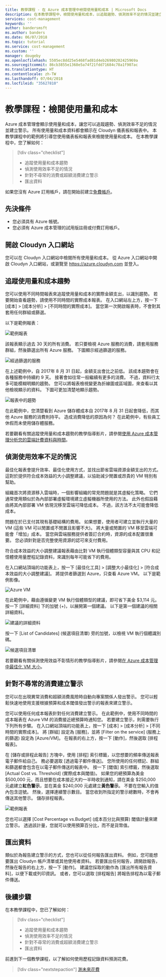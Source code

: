 ```yaml
---
title: 教學課程 - 在 Azure 成本管理中檢閱使用量和成本 | Microsoft Docs
description: 在本教學課程中，檢閱使用量和成本，以追蹤趨勢、偵測效率不足的情況並建立警示。
services: cost-management
keywords: ''
author: bandersmsft
ms.author: banders
ms.date: 06/07/2018
ms.topic: tutorial
ms.service: cost-management
ms.custom: ''
manager: dougeby
ms.openlocfilehash: 5505ec8dd25e5468fad81d4eb26980202425969a
ms.sourcegitcommit: 86cb3855e1368e5a74f21fdd71684c78a1f907ac
ms.translationtype: HT
ms.contentlocale: zh-TW
ms.lasthandoff: 07/04/2018
ms.locfileid: "35627810"
---
```

<!-- Intent: As a cloud-consuming user, I need to view usage and costs for my cloud resources and services.
-->

# <a name="tutorial-review-usage-and-costs"></a>教學課程：檢閱使用量和成本

Azure 成本管理會顯示使用量和成本，讓您可以追蹤趨勢、偵測效率不足的情況並建立警示。 所有使用量和成本資料都會顯示在 Cloudyn 儀表板和報表中。 本教學課程中的範例將引導您使用儀表板和報表來檢閱使用量和成本。 在本教學課程中，您了解如何：

> [!div class="checklist"]
> * 追蹤使用量和成本趨勢
> * 偵測使用效率不足的情況
> * 針對不尋常的消費或超額消費建立警示
> * 匯出資料

如果您沒有 Azure 訂用帳戶，請在開始前建立[免費帳戶](https://azure.microsoft.com/free/?WT.mc_id=A261C142F)。

## <a name="prerequisites"></a>先決條件

- 您必須具有 Azure 帳號。
- 您必須有 Azure 成本管理的試用版註冊或付費訂用帳戶。

## <a name="open-the-cloudyn-portal"></a>開啟 Cloudyn 入口網站

您可以在 Cloudyn 入口網站中檢閱所有使用量和成本。 從 Azure 入口網站中開啟 Cloudyn 入口網站，或瀏覽至 https://azure.cloudyn.com 並登入。

## <a name="track-usage-and-cost-trends"></a>追蹤使用量和成本趨勢

您可以使用不同時間報表來追蹤使用量和成本的實際金額支出，以識別趨勢。 若要開始查看趨勢，請使用不同時間的實際成本報表。 在入口網站左上方，按一下 [成本] > [成本分析] > [不同時間的實際成本]。 當您第一次開啟報表時，不會對其套用任何群組或篩選。

以下是範例報表：

![範例報表](./media/tutorial-review-usage/actual-cost01.png)

該報表顯示過去 30 天的所有消費。 若只要檢視 Azure 服務的消費，請套用服務群組，然後篩選出所有 Azure 服務。 下圖顯示經過篩選的服務。

![經過篩選的服務](./media/tutorial-review-usage/actual-cost02.png)

在上述範例中，自 2017年 8 月 31 日起，金額支出會比之前低。 該成本趨勢會在各種服務中持續約 9 天。 接著會如往常一般繼續有更多的消費。 不過，資料行太多可能模糊明顯的趨勢。 您可以將報表檢視變更為折線圖或區域圖，來查看以其他檢視顯示的資料。 下圖可更加清楚地顯示趨勢。

![報表中的趨勢](./media/tutorial-review-usage/actual-cost03.png)

在此範例中，您清楚看到 Azure 儲存體成本自 2017年 8 月 31 日起會降低，而其他 Azure 服務的消費則持平。 造成消費降低的原因為何？ 在此範例中，有些員工休假而未使用儲存體服務。

若要觀看有關追蹤使用量和成本趨勢的教學指導影片，請參閱[使用 Azure 成本管理分析您的雲端計費資料與時間](https://youtu.be/7LsVPHglM0g)。

## <a name="detect-usage-inefficiencies"></a>偵測使用效率不足的情況

最佳化報表會提升效率、最佳化使用方式，並找出節省雲端資源金額支出的方式。 這對於提供符合成本效益的大小調整建議，以協助減少閒置或昂貴的 VM 特別有幫助。

組織首次將資源移入雲端時，一個影響組織的常見問題就是其虛擬化策略。 它們通常使用類似於為內部部署虛擬環境建立虛擬機器所使用的方法。 此外也假設藉由將其內部部署 VM 依現況移至雲端可降低成本。 不過，該方法不太可能會降低成本。

問題在於已支付其現有基礎結構的費用。 如果想要，使用者可建立並執行大量的 VM (這些 VM 可以閒置或不閒置且影響不大)。 將大量或閒置的 VM 移至雲端可能會「增加」成本。 當您與雲端服務提供者簽訂合約時，資源的成本配置很重要。 您必須針對是否完整使用資源的認可來支付費用。

符合成本效益的大小調整建議報表藉由比對 VM 執行個體類型容量與其 CPU 和記憶體使用量歷程記錄資料，來識別每年可能省下的費用。  

在入口網站頂端的功能表上，按一下 [最佳化工具] > [調整大小最佳化] > [符合成本效益的大小調整建議]。 將提供者篩選到 Azure，只查看 Azure VM。 以下是範例影像。

![Azure VM](./media/tutorial-review-usage/sizing01.png)

在此範例中，藉由遵循變更 VM 執行個體類型的建議，即可省下美金 $3,114 元。 按一下 [詳細資料] 下的加號 (+)，以展開第一個建議。 以下是第一個建議的相關詳細資料。

![建議的詳細資料](./media/tutorial-review-usage/sizing02.png)

按一下 [List of Candidates] \(候選項目清單) 旁的加號，以檢視 VM 執行個體識別碼。

![候選項目清單](./media/tutorial-review-usage/sizing03.png)

若要觀看有關偵測使用效益不彰情形的教學指導影片，請參閱[在 Azure 成本管理中最佳化 VM 大小](https://youtu.be/1xaZBNmV704)。

## <a name="create-alerts-for-unusual-spending"></a>針對不尋常的消費建立警示

您可以在出現異常消費和超額消費風險時自動向專案關係人發出警示。 您可以輕鬆快速地使用支援根據預算和成本閾值發出警示的報表來建立警示。

您可以使用任何成本報表針對任何消費建立警示。 在此範例中，使用不同時間的成本報表在 Azure VM 的消費接近總預算時通知您。 若要建立警示，則需要執行下列所有步驟。 在入口網站頂端的功能表上，按一下 [成本] > [成本分析] > [不同時間的實際成本]。 將 [群組] 設定為 [服務]，並將 [Filter on the service] \(服務上的篩選) 設定為 [Azure/VM]。 在報表的右上方，按一下 [動作]，然後選取 [排程報表]。

在 [儲存或排程此報告] 方塊中，使用 [排程] 索引標籤，以您想要的頻率傳送報表電子郵件給自己。 務必要選取 [透過電子郵件傳送]。 您所使用的任何標記、群組和篩選都會包含在以電子郵件傳送的報表中。 按一下 [閾值] 索引標籤，然後選取 [Actual Cost vs. Threshold] \(實際成本與閾值)。 如果您的總預算為美金 $500,000 元，而且想要在成本接近大約一半時收到通知，請在美金 $250,000 元處建立**紅色警示**，並在美金 $240,000 元處建立**黃色警示**。 不要在您輸入的值內包含逗號。 然後，選擇連續警示數目。 當您收到所指定的警示總數時，不會再傳送其他警示。 儲存排程報表。

![範例報表](./media/tutorial-review-usage/schedule-alert01.png)

您也可以選擇 [Cost Percentage vs.Budget] \(成本百分比與預算) 閾值計量來建立警示。 透過該計量，您就可以使用預算百分比，而不是貨幣值。

## <a name="export-data"></a>匯出資料

類似於為報告建立警示的方式，您也可以從任何報告匯出資料。 例如，您可能想要匯出 Cloudyn 帳戶清單或其他使用者資料。 若要匯出任何報告，請開啟報告，然後在報告的右上方，按一下 [動作]。 建議您採取的動作為 [匯出所有報告資料]，以便下載或列印資訊。 或者，您可以選取 [排程報告] 將報告排程為以電子郵件傳送。

## <a name="next-steps"></a>後續步驟

在本教學課程中，您已了解如何：

> [!div class="checklist"]
> * 追蹤使用量和成本趨勢
> * 偵測使用效率不足的情況
> * 針對不尋常的消費或超額消費建立警示
> * 匯出資料


前進到下一個教學課程，以了解如何使用歷程記錄資料預測花費。

> [!div class="nextstepaction"]
> [測未來花費](tutorial-forecast-spending.md)
